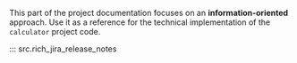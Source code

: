 This part of the project documentation focuses on
an **information-oriented** approach. Use it as a
reference for the technical implementation of the
`calculator` project code.

::: src.rich_jira_release_notes
